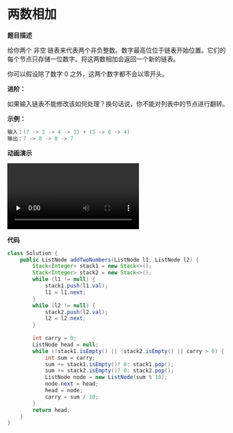 

# 两数相加

**题目描述**

给你两个 非空 链表来代表两个非负整数。数字最高位位于链表开始位置。它们的每个节点只存储一位数字。将这两数相加会返回一个新的链表。

你可以假设除了数字 0 之外，这两个数字都不会以零开头。

**进阶：**

如果输入链表不能修改该如何处理？换句话说，你不能对列表中的节点进行翻转。

**示例：**

```powershell
输入：(7 -> 2 -> 4 -> 3) + (5 -> 6 -> 4)
输出：7 -> 8 -> 0 -> 7
```

**动画演示**

<video id="video" controls="" preload="none">
    <source id="mp4" src="http://gitlab.wsh-study.com/xp-study/LeeteCode/blob/master/数据结构/基础数据结构/链表/images/两数相加/两数相加1.mp4" type="video/mp4">
</video>

**代码**

```java
class Solution {
    public ListNode addTwoNumbers(ListNode l1, ListNode l2) { 
        Stack<Integer> stack1 = new Stack<>();
        Stack<Integer> stack2 = new Stack<>();
        while (l1 != null) {
            stack1.push(l1.val);
            l1 = l1.next;
        }
        while (l2 != null) {
            stack2.push(l2.val);
            l2 = l2.next;
        }
        
        int carry = 0;
        ListNode head = null;
        while (!stack1.isEmpty() || !stack2.isEmpty() || carry > 0) {
            int sum = carry;
            sum += stack1.isEmpty()? 0: stack1.pop();
            sum += stack2.isEmpty()? 0: stack2.pop();
            ListNode node = new ListNode(sum % 10);
            node.next = head;
            head = node;
            carry = sum / 10;
        }
        return head;
    }
}
```

